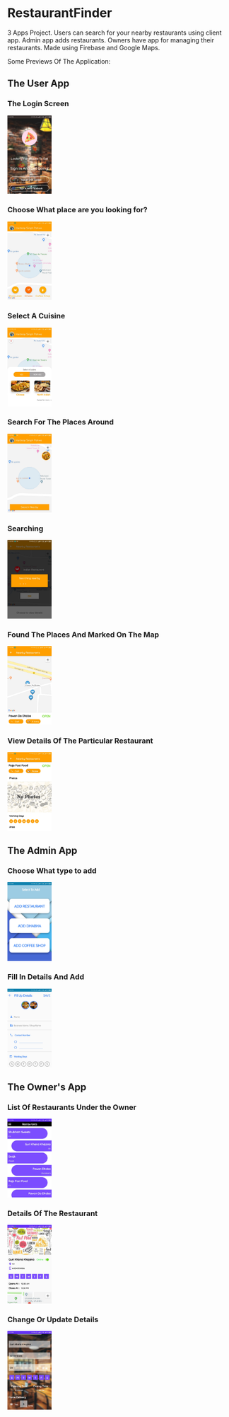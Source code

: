 # RestaurantFinder
3 Apps Project. Users can search for your nearby restaurants using client app. Admin app adds restaurants. Owners have app for managing their restaurants. Made using Firebase and Google Maps.


Some Previews Of The Application:

## The User App

### The Login Screen


<img src="Previews/Preview1.jpeg" width="100">






### Choose What place are you looking for?


<img src="Previews/Preview2.jpeg" width="100">




### Select A Cuisine


<img src="Previews/Preview3.jpeg" width="100">





### Search For The Places Around


<img src="Previews/Preview4.jpeg" width="100">




### Searching


<img src="Previews/Preview5.jpeg" width="100">




### Found The Places And Marked On The Map


<img src="Previews/Preview12.jpeg" width="100">




### View Details Of The Particular Restaurant


<img src="Previews/Preview6.jpeg" width="100">




## The Admin App


### Choose What type to add

<img src="Previews/Preview7.jpeg" width="100">


### Fill In Details And Add

<img src="Previews/Preview8.jpeg" width="100">


## The Owner's App

### List Of Restaurants Under the Owner


<img src="Previews/Preview9.jpeg" width="100">



### Details Of The Restaurant

<img src="Previews/Preview10.jpeg" width="100">



### Change Or Update Details

<img src="Previews/Preview11.jpeg" width="100">

